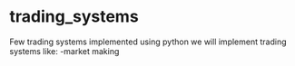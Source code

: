# trading_systems
Few trading systems implemented using python
we will implement trading systems like:
-market making

